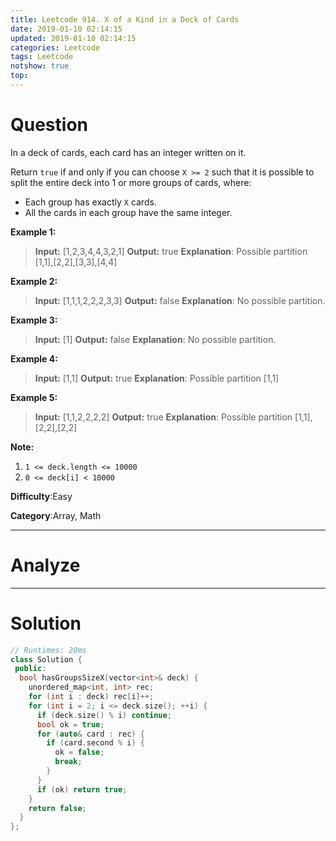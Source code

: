 ```yaml
---
title: Leetcode 914. X of a Kind in a Deck of Cards
date: 2019-01-10 02:14:15
updated: 2019-01-10 02:14:15
categories: Leetcode
tags: Leetcode
notshow: true
top:
---
```


# Question

In a deck of cards, each card has an integer written on it.

Return  `true`  if and only if you can choose `X >= 2`  such that it is possible to split the entire deck into 1 or more groups of cards, where:

-   Each group has exactly  `X`  cards.
-   All the cards in each group have the same integer.

**Example 1:**

> **Input:** [1,2,3,4,4,3,2,1]
> **Output:** true
> **Explanation**: Possible partition [1,1],[2,2],[3,3],[4,4]

**Example 2:**

> **Input:** [1,1,1,2,2,2,3,3]
> **Output:** false **Explanation**: No possible partition.

**Example 3:**

> **Input:** [1]
> **Output:** false **Explanation**: No possible partition.

**Example 4:**

> **Input:** [1,1]
> **Output:** true **Explanation**: Possible partition [1,1]

**Example 5:**

> **Input:** [1,1,2,2,2,2]
> **Output:** true **Explanation**: Possible partition [1,1],[2,2],[2,2]

  
**Note:**

1.  `1 <= deck.length <= 10000`
2.  `0 <= deck[i] < 10000`

**Difficulty**:Easy

**Category**:Array, Math

<!-- more -->

------------

# Analyze

------------

# Solution

```cpp
// Runtimes: 20ms
class Solution {
 public:
  bool hasGroupsSizeX(vector<int>& deck) {
    unordered_map<int, int> rec;
    for (int i : deck) rec[i]++;
    for (int i = 2; i <= deck.size(); ++i) {
      if (deck.size() % i) continue;
      bool ok = true;
      for (auto& card : rec) {
        if (card.second % i) {
          ok = false;
          break;
        }
      }
      if (ok) return true;
    }
    return false;
  }
};
```